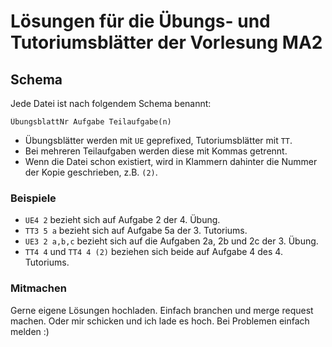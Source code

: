 # Lösungen für die Übungs- und Tutoriumsblätter der Vorlesung MA2

## Schema

Jede Datei ist nach folgendem Schema benannt:

```
ÜbungsblattNr Aufgabe Teilaufgabe(n)
```

- Übungsblätter werden mit `UE` geprefixed, Tutoriumsblätter mit `TT`.
- Bei mehreren Teilaufgaben werden diese mit Kommas getrennt.
- Wenn die Datei schon existiert, wird in Klammern dahinter die Nummer der Kopie geschrieben, z.B. `(2)`.

### Beispiele

- `UE4 2` bezieht sich auf Aufgabe 2 der 4. Übung.
- `TT3 5 a` bezieht sich auf Aufgabe 5a der 3. Tutoriums.
- `UE3 2 a,b,c` bezieht sich auf die Aufgaben 2a, 2b und 2c der 3. Übung.
- `TT4 4` und `TT4 4 (2)` beziehen sich beide auf Aufgabe 4 des 4. Tutoriums.

### Mitmachen

Gerne eigene Lösungen hochladen. Einfach branchen und merge request machen. Oder mir schicken und ich lade es hoch. Bei Problemen einfach melden :)